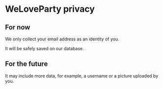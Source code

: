 # WeLoveParty privacy

## For now
We only collect your email address as an identity of you.

It will be safely saved on our database.

## For the future

It may include more data, for example, a username or a picture uploaded by you.